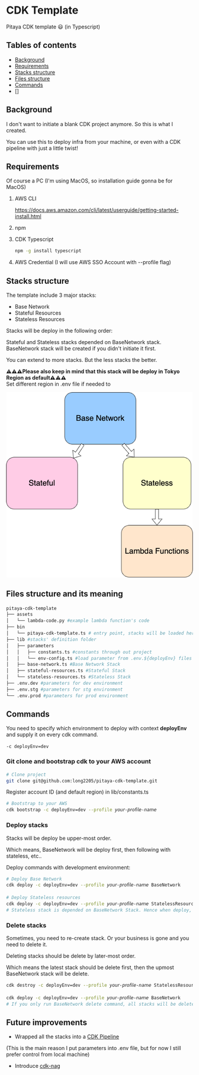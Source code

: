 # CDK Template
Pitaya CDK template 😃 (in Typescript)

## Tables of contents
- [Background](#background)
- [Requirements](#requirements)
- [Stacks structure](#stacks-structure)
- [Files structure](#files-structure-and-its-meaning)
- [Commands](#commands)
- []
## Background
I don't want to initiate a blank CDK project anymore. So this is what I created.

You can use this to deploy infra from your machine, or even with a CDK pipeline with just a little twist!

## Requirements
Of course a PC (I'm using MacOS, so installation guide gonna be for MacOS)

1. AWS CLI

    https://docs.aws.amazon.com/cli/latest/userguide/getting-started-install.html
2. npm
3. CDK Typescript
    ```sh
    npm -g install typescript    
    ```
4. AWS Credential (I will use AWS SSO Account with --profile flag)

## Stacks structure
The template include 3 major stacks:
- Base Network
- Stateful Resources
- Stateless Resources

Stacks will be deploy in the following order:

Stateful and Stateless stacks depended on BaseNetwork stack.<bR>
BaseNetwork stack will be created if you didn't initiate it first.

You can extend to more stacks. But the less stacks the better.

**⚠️⚠️⚠️Please also keep in mind that this stack will be deploy in Tokyo Region as default⚠️⚠️⚠️**<br>
Set different region in .env file if needed to

![stacks](/stacks.png)
## Files structure and its meaning
```sh
pitaya-cdk-template
├── assets
│   └── lambda-code.py #example lambda function's code
├── bin
│   └── pitaya-cdk-template.ts # entry point, stacks will be loaded here
├── lib #stacks' definition folder
│   ├── parameters 
│   │   ├── constants.ts #constants through out project
│   │   └── env-config.ts #load parameter from .env.${deployEnv} files below
│   ├── base-network.ts #Base Network Stack
│   ├── stateful-resources.ts #Stateful Stack
│   └── stateless-resources.ts #Stateless Stack
├── .env.dev #parameters for dev environment
├── .env.stg #parameters for stg environment
└── .env.prod #parameters for prod environment
```

## Commands
You need to specify which environment to deploy with context **deployEnv** and supply it on every cdk command. <br> 

`-c deployEnv=dev`

### Git clone and bootstrap cdk to your AWS account
```sh
# Clone project
git clone git@github.com:long2205/pitaya-cdk-template.git
```

Register account ID (and default region) in lib/constants.ts
```sh
# Bootstrap to your AWS
cdk bootstrap -c deployEnv=dev --profile 𝘺𝘰𝘶𝘳-𝘱𝘳𝘰𝘧𝘪𝘭𝘦-𝘯𝘢𝘮𝘦
```

### Deploy stacks
Stacks will be deploy be upper-most order.

Which means, BaseNetwork will be deploy first, then following with stateless, etc..

Deploy commands with development environment:
```sh
# Deploy Base Network
cdk deploy -c deployEnv=dev --profile 𝘺𝘰𝘶𝘳-𝘱𝘳𝘰𝘧𝘪𝘭𝘦-𝘯𝘢𝘮𝘦 BaseNetwork

# Deploy Stateless resources
cdk deploy -c deployEnv=dev --profile 𝘺𝘰𝘶𝘳-𝘱𝘳𝘰𝘧𝘪𝘭𝘦-𝘯𝘢𝘮𝘦 StatelessResource
# Stateless stack is depended on BaseNetwork Stack. Hence when deploy, it also deploys BaseNetwork Stack. The same with Stateful Stack
```

### Delete stacks
Sometimes, you need to re-create stack. Or your business is gone and you need to delete it. 

Deleting stacks should be delete by later-most order.

Which means the latest stack should be delete first, then the upmost BaseNetwork stack will be delete.

```sh
cdk destroy -c deployEnv=dev --profile 𝘺𝘰𝘶𝘳-𝘱𝘳𝘰𝘧𝘪𝘭𝘦-𝘯𝘢𝘮𝘦 StatelessResource

cdk deploy -c deployEnv=dev --profile 𝘺𝘰𝘶𝘳-𝘱𝘳𝘰𝘧𝘪𝘭𝘦-𝘯𝘢𝘮𝘦 BaseNetwork
# If you only run BaseNetwork delete command, all stacks will be delete, not just BaseNetwork stack
```

## Future improvements
- Wrapped all the stacks into a [CDK Pipeline](https://docs.aws.amazon.com/cdk/v2/guide/cdk_pipeline.html) 

(This is the main reason I put parameters into .env file, but for now I still prefer control from local machine)
- Introduce [cdk-nag](https://github.com/cdklabs/cdk-nag)